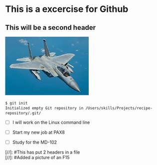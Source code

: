# This is a excercise for Github

## This will be a second header

![Image of F15](https://github.com/patrickvanvilsteren/Markdown/blob/start-markdown/F15)

```
$ git init
Initialized empty Git repository in /Users/skills/Projects/recipe-repository/.git/

```
- [ ] I will work on the Linux command line
- [ ] Start my new job at PAX8
- [ ] Study for the MD-102


[//]: #This has put 2 headers in a file<br />
[//]: #Added a picture of an F15
